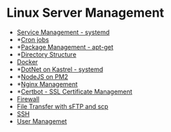 # Linux Server Management

- [Service Management - systemd](service-management.md)
- *[Cron jobs](https://google.com)
- *[Package Management - apt-get](https://google.com)
- *[Directory Structure](https://google.com)
- [Docker](docker.md)
- *[DotNet on Kastrel - systemd](https://google.com)
- *[NodeJS on PM2](https://google.com)
- *[Nginx Management](https://google.com)
- *[Certbot - SSL Certificate Management](https://google.com)
- [Firewall](firewall.md)
- [File Transfer with sFTP and scp](file-transfer.md)
- [SSH](ssh.md)
- [User Managemet](user-management.md)
